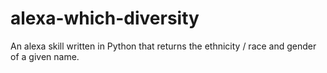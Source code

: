 # alexa-which-diversity
An alexa skill written in Python that returns the ethnicity / race and gender of a given name.
